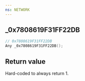 ```yaml
---
ns: NETWORK
---
```

## _0x7808619F31FF22DB

```c
// 0x7808619F31FF22DB
Any _0x7808619F31FF22DB();
```

## Return value
Hard-coded to always return 1.